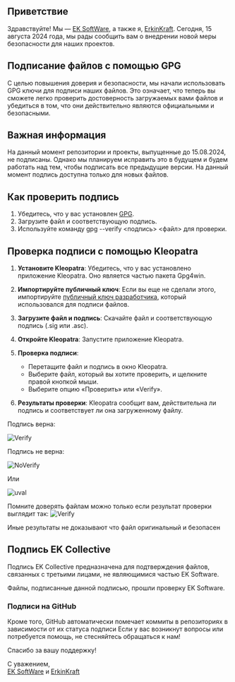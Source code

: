 ## Приветствие

Здравствуйте! Мы — [EK SoftWare](https://github.com/EK-SoftWare-RU), а также я, [ErkinKraft](https://github.com/ErkinKraft). Сегодня, 15 августа 2024 года, мы рады сообщить вам о внедрении новой меры безопасности для наших проектов.

## Подписание файлов с помощью GPG

С целью повышения доверия и безопасности, мы начали использовать GPG ключи для подписи наших файлов. Это означает, что теперь вы сможете легко проверить достоверность загружаемых вами файлов и убедиться в том, что они действительно являются официальными и безопасными.

## Важная информация

На данный момент репозитории и проекты, выпущенные до 15.08.2024, не подписаны. Однако мы планируем исправить это в будущем и будем работать над тем, чтобы подписать все предыдущие версии. На данный момент подпись доступна только для новых файлов.

## Как проверить подпись

1. Убедитесь, что у вас установлен [GPG](https://gpg4win.org/download.html).
2. Загрузите файл и соответствующую подпись.
3. Используйте команду gpg --verify <подпись> <файл> для проверки.

## Проверка подписи с помощью Kleopatra

1. **Установите Kleopatra**: Убедитесь, что у вас установлено приложение Kleopatra. Оно является частью пакета Gpg4win.

2. **Импортируйте публичный ключ**: Если вы еще не сделали этого, импортируйте [публичный ключ разработчика](https://github.com/ErkinKraft/GPG/blob/main/EK%20SoftWare%20(ErkinKraft)_0xA7C9CB81_public.asc), который использовался для подписи файлов.

3. **Загрузите файл и подпись**: Скачайте файл и соответствующую подпись (.sig или .asc).

4. **Откройте Kleopatra**: Запустите приложение Kleopatra.

5. **Проверка подписи**:
   - Перетащите файл и подпись в окно Kleopatra.
   - Выберите файл, который вы хотите проверить, и щелкните правой кнопкой мыши.
   - Выберите опцию «Проверить» или «Verify».

6. **Результаты проверки**: Kleopatra сообщит вам, действительна ли подпись и соответствует ли она загруженному файлу.


Подпись верна:

![Verify](https://github.com/user-attachments/assets/3d97a644-fbb2-44b8-b18d-22f2dd43a53d)

Подпись не верна:

![NoVerify](https://github.com/user-attachments/assets/8dd92625-452b-4b27-b93d-e573e87d40ff)

Или

![uval](https://github.com/user-attachments/assets/bd5468c8-e4f5-42c9-8163-8f283dae3391)



Помните доверять файлам можно только если результат проверки выглядит так:
![Verify](https://github.com/user-attachments/assets/cfd5ed1b-0f65-41b0-9268-0f5c3c70201f)

Иные результаты не доказывают что файл оригинальный и безопасен

## Подпись EK Collective

Подпись EK Collective предназначена для подтверждения файлов, связанных с третьими лицами, не являющимися частью EK Software. 

Файлы, подписанные данной подписью, прошли проверку EK Software.

### Подписи на GitHub

Кроме того, GitHub автоматически помечает коммиты в репозиториях в зависимости от их статуса подписи
Если у вас возникнут вопросы или потребуется помощь, не стесняйтесь обращаться к нам!

Спасибо за вашу поддержку!

С уважением,  
[EK SoftWare](https://github.com/EK-SoftWare-RU) и [ErkinKraft](https://github.com/ErkinKraft)
